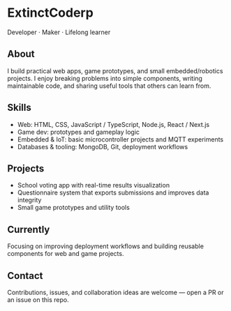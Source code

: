 # ExtinctCoderp

Developer · Maker · Lifelong learner

## About
I build practical web apps, game prototypes, and small embedded/robotics projects. I enjoy breaking problems into simple components, writing maintainable code, and sharing useful tools that others can learn from.

## Skills
- Web: HTML, CSS, JavaScript / TypeScript, Node.js, React / Next.js
- Game dev: prototypes and gameplay logic
- Embedded & IoT: basic microcontroller projects and MQTT experiments
- Databases & tooling: MongoDB, Git, deployment workflows

## Projects
- School voting app with real-time results visualization  
- Questionnaire system that exports submissions and improves data integrity  
- Small game prototypes and utility tools

## Currently
Focusing on improving deployment workflows and building reusable components for web and game projects.

## Contact
Contributions, issues, and collaboration ideas are welcome — open a PR or an issue on this repo.

